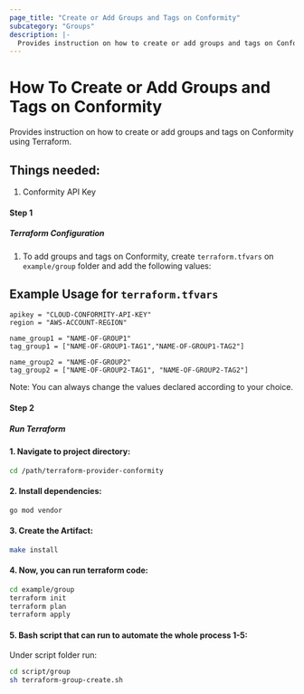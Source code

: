 ```yaml
---
page_title: "Create or Add Groups and Tags on Conformity"
subcategory: "Groups"
description: |-
  Provides instruction on how to create or add groups and tags on Conformity using Terraform.
---
```


# How To Create or Add Groups and Tags on Conformity
Provides instruction on how to create or add groups and tags on Conformity using Terraform.

## Things needed:
1. Conformity API Key

#### Step 1

##### Terraform Configuration

1. To add groups and tags on Conformity, create `terraform.tfvars` on `example/group` folder and add the following values:
   
## Example Usage for `terraform.tfvars`
```hcl
apikey = "CLOUD-CONFORMITY-API-KEY"
region = "AWS-ACCOUNT-REGION"

name_group1 = "NAME-OF-GROUP1"
tag_group1 = ["NAME-OF-GROUP1-TAG1","NAME-OF-GROUP1-TAG2"]

name_group2 = "NAME-OF-GROUP2"
tag_group2 = ["NAME-OF-GROUP2-TAG1", "NAME-OF-GROUP2-TAG2"]
```
Note: You can always change the values declared according to your choice.

#### Step 2

##### Run Terraform

#### 1. Navigate to project directory:
```sh
cd /path/terraform-provider-conformity
```
#### 2. Install dependencies:
```sh
go mod vendor
```
#### 3. Create the Artifact:
```sh
make install
```
#### 4. Now, you can run terraform code:
```sh
cd example/group
terraform init
terraform plan
terraform apply
```
#### 5. Bash script that can run to automate the whole process 1-5:

Under script folder run:
```sh
cd script/group
sh terraform-group-create.sh
```